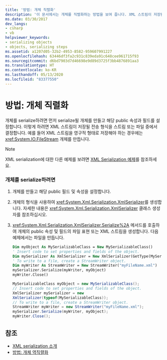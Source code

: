 ```yaml
---
title: '방법: 개체 직렬화'
description: '이 문서에서는 개체를 직렬화하는 방법을 보여 줍니다. XML 스트림이 저장된 전송 형식(예: 스트림 또는 파일)을 선택합니다.'
ms.date: 03/30/2017
dev_langs:
- csharp
- vb
helpviewer_keywords:
- serializing objects
- objects, serializing steps
ms.assetid: a1207d05-32b2-4953-8582-959607991227
ms.openlocfilehash: 63446df3fa2c931c839eda91c648cee961715f93
ms.sourcegitcommit: d6bd7903d7d46698e9d89d3725f3bb4876891aa3
ms.translationtype: HT
ms.contentlocale: ko-KR
ms.lasthandoff: 05/13/2020
ms.locfileid: "83377550"
---
```

# <a name="how-to-serialize-an-object"></a>방법: 개체 직렬화
개체를 serialize하려면 먼저 serialize될 개체를 만들고 해당 public 속성과 필드를 설정합니다. 이렇게 하려면 XML 스트림이 저장될 전송 형식을 스트림 또는 파일 중에서 결정합니다. 예를 들어 XML 스트림을 영구적 형태로 저장해야 하는 경우에는 <xref:System.IO.FileStream> 개체를 만듭니다.  
  
> [!NOTE]
> XML serialization에 대한 다른 예제를 보려면 [XML Serialization 예제](../../../docs/standard/serialization/examples-of-xml-serialization.md)를 참조하세요.  
  
### <a name="to-serialize-an-object"></a>개체를 serialize하려면  
  
1. 개체를 만들고 해당 public 필드 및 속성을 설정합니다.  
  
2. 개체의 형식을 사용하여 <xref:System.Xml.Serialization.XmlSerializer>를 생성합니다. 자세한 내용은 <xref:System.Xml.Serialization.XmlSerializer> 클래스 생성자를 참조하십시오.  
  
3. <xref:System.Xml.Serialization.XmlSerializer.Serialize%2A> 메서드를 호출하여 개체의 public 속성 및 필드의 파일 표현 또는 XML 스트림을 생성합니다. 다음 예제에서는 파일을 만듭니다.  
  
    ```vb  
    Dim myObject As MySerializableClass = New MySerializableClass()  
    ' Insert code to set properties and fields of the object.  
    Dim mySerializer As XmlSerializer = New XmlSerializer(GetType(MySerializableClass))  
    ' To write to a file, create a StreamWriter object.  
    Dim myWriter As StreamWriter = New StreamWriter("myFileName.xml")  
    mySerializer.Serialize(myWriter, myObject)  
    myWriter.Close()  
    ```  
  
    ```csharp  
    MySerializableClass myObject = new MySerializableClass();  
    // Insert code to set properties and fields of the object.  
    XmlSerializer mySerializer = new
    XmlSerializer(typeof(MySerializableClass));  
    // To write to a file, create a StreamWriter object.  
    StreamWriter myWriter = new StreamWriter("myFileName.xml");  
    mySerializer.Serialize(myWriter, myObject);  
    myWriter.Close();  
    ```  
  
## <a name="see-also"></a>참조

- [XML serialization 소개](../../../docs/standard/serialization/introducing-xml-serialization.md)
- [방법: 개체 역직렬화](../../../docs/standard/serialization/how-to-deserialize-an-object.md)
